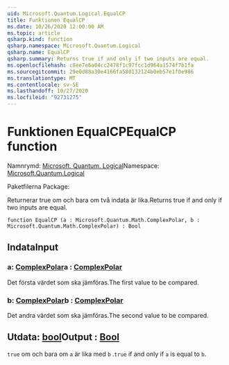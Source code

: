 ```yaml
---
uid: Microsoft.Quantum.Logical.EqualCP
title: Funktionen EqualCP
ms.date: 10/26/2020 12:00:00 AM
ms.topic: article
qsharp.kind: function
qsharp.namespace: Microsoft.Quantum.Logical
qsharp.name: EqualCP
qsharp.summary: Returns true if and only if two inputs are equal.
ms.openlocfilehash: c8ee7e6a04cc2478f1c97fcc1d964a1574f7b1fa
ms.sourcegitcommit: 29e0d88a30e4166fa580132124b0eb57e1f0e986
ms.translationtype: MT
ms.contentlocale: sv-SE
ms.lasthandoff: 10/27/2020
ms.locfileid: "92731275"
---
```

# <a name="equalcp-function"></a><span data-ttu-id="739c1-102">Funktionen EqualCP</span><span class="sxs-lookup"><span data-stu-id="739c1-102">EqualCP function</span></span>

<span data-ttu-id="739c1-103">Namnrymd: [Microsoft. Quantum. Logical](xref:Microsoft.Quantum.Logical)</span><span class="sxs-lookup"><span data-stu-id="739c1-103">Namespace: [Microsoft.Quantum.Logical](xref:Microsoft.Quantum.Logical)</span></span>

<span data-ttu-id="739c1-104">Paketfilerna [](https://nuget.org/packages/)</span><span class="sxs-lookup"><span data-stu-id="739c1-104">Package: [](https://nuget.org/packages/)</span></span>


<span data-ttu-id="739c1-105">Returnerar true om och bara om två indata är lika.</span><span class="sxs-lookup"><span data-stu-id="739c1-105">Returns true if and only if two inputs are equal.</span></span>

```qsharp
function EqualCP (a : Microsoft.Quantum.Math.ComplexPolar, b : Microsoft.Quantum.Math.ComplexPolar) : Bool
```


## <a name="input"></a><span data-ttu-id="739c1-106">Indata</span><span class="sxs-lookup"><span data-stu-id="739c1-106">Input</span></span>

### <a name="a--complexpolar"></a><span data-ttu-id="739c1-107">a: [ComplexPolar](xref:Microsoft.Quantum.Math.ComplexPolar)</span><span class="sxs-lookup"><span data-stu-id="739c1-107">a : [ComplexPolar](xref:Microsoft.Quantum.Math.ComplexPolar)</span></span>

<span data-ttu-id="739c1-108">Det första värdet som ska jämföras.</span><span class="sxs-lookup"><span data-stu-id="739c1-108">The first value to be compared.</span></span>


### <a name="b--complexpolar"></a><span data-ttu-id="739c1-109">b: [ComplexPolar](xref:Microsoft.Quantum.Math.ComplexPolar)</span><span class="sxs-lookup"><span data-stu-id="739c1-109">b : [ComplexPolar](xref:Microsoft.Quantum.Math.ComplexPolar)</span></span>

<span data-ttu-id="739c1-110">Det andra värdet som ska jämföras.</span><span class="sxs-lookup"><span data-stu-id="739c1-110">The second value to be compared.</span></span>



## <a name="output--bool"></a><span data-ttu-id="739c1-111">Utdata: [bool](xref:microsoft.quantum.lang-ref.bool)</span><span class="sxs-lookup"><span data-stu-id="739c1-111">Output : [Bool](xref:microsoft.quantum.lang-ref.bool)</span></span>

<span data-ttu-id="739c1-112">`true` om och bara om `a` är lika med `b` .</span><span class="sxs-lookup"><span data-stu-id="739c1-112">`true` if and only if `a` is equal to `b`.</span></span>